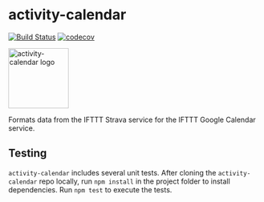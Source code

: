 # activity-calendar

[![Build Status](https://travis-ci.org/smockle/activity-calendar.svg?branch=master)](https://travis-ci.org/smockle/activity-calendar)
[![codecov](https://codecov.io/gh/smockle/activity-calendar/branch/master/graph/badge.svg)](https://codecov.io/gh/smockle/activity-calendar)

<img alt="activity-calendar logo" height="120" width="120" src="https://user-images.githubusercontent.com/3104489/34644712-a601f428-f2f0-11e7-9ce4-ac3fb94804d1.png">

Formats data from the IFTTT Strava service for the IFTTT Google Calendar service.

## Testing

`activity-calendar` includes several unit tests. After cloning the `activity-calendar` repo locally, run `npm install` in the project folder to install dependencies. Run `npm test` to execute the tests.
